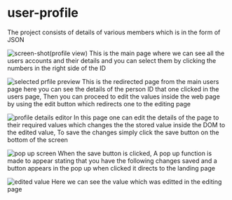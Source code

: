 # user-profile
The project consists of details of various members which is in the form of JSON

![screen-shot(profile view)](https://user-images.githubusercontent.com/104298679/176442279-c95f99eb-46e8-494b-830d-c38911e6a05a.jpg)
This is the main page where we can see all the users accounts and their details and you can select them by clicking the numbers in the right side of the ID

![selected prfile preview](https://user-images.githubusercontent.com/104298679/176443575-d5960490-d192-45bc-a0c3-32e53b5521b1.jpg)
This is the redirected page from the main users page here you can see the details of the person ID that one clicked in the users page, Then you can proceed to edit the values inside the web page by using the edit button which redirects one to the editing page

![profile details editor](https://user-images.githubusercontent.com/104298679/176444288-3e54a137-2292-4554-b2b0-c27b65449b27.jpg)
In this page one can edit the details of the page to their required values which changes the the stored value inside the DOM to the edited value, To save the changes simply click the save button on the bottom of the screen

![pop up screen](https://user-images.githubusercontent.com/104298679/176444787-4b6a00e5-a9da-4222-b36f-e82ca3d8923f.jpg)
When the save button is clicked, A pop up function is made to appear stating that you have the following changes saved and a button appears in the pop up when clicked it directs to the landing page

![edited value ](https://user-images.githubusercontent.com/104298679/176445528-e7b9e027-3d2f-4ac3-9734-b753a7056fc9.jpg)
Here we can see the value which was editted in the editing page
